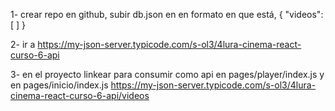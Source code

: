 

1- crear repo en github, subir db.json en en formato en que está,  { "videos": [ ] }

2- ir a  https://my-json-server.typicode.com/s-ol3/4lura-cinema-react-curso-6-api

3- en el proyecto linkear para consumir como api en pages/player/index.js y en pages/inicio/index.js   https://my-json-server.typicode.com/s-ol3/4lura-cinema-react-curso-6-api/videos
